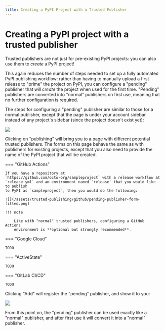 ```yaml
---
title: Creating a PyPI Project with a Trusted Publisher
---
```


# Creating a PyPI project with a trusted publisher

Trusted publishers are not just for pre-existing PyPI projects: you can also use
them to *create* a PyPI project!

This again reduces the number of steps needed to set up a fully automated PyPI
publishing workflow: rather than having to manually upload a first release
to "prime" the project on PyPI, you can configure a "pending" publisher
that will *create* the project when used for the first time. "Pending"
publishers are converted into "normal" publishers on first use, meaning that
no further configuration is required.

The steps for configuring a "pending" publisher are similar to those for
a normal publisher, except that the page is under your account sidebar
instead of any project's sidebar (since the project doesn't exist yet):

![](/assets/trusted-publishing/publishing-link.png)

Clicking on "publishing" will bring you to a page with different potential
trusted publishers. The forms on this page behave
the same as with publishers for existing projects, except that you also need to
provide the name of the PyPI project that will be created.

=== "GitHub Actions"

    If you have a repository at
    `https://github.com/octo-org/sampleproject` with a release workflow at
    `release.yml` and an environment named `release` that you would like to publish
    to PyPI as `sampleproject`, then you would do the following:

    ![](/assets/trusted-publishing/github/pending-publisher-form-filled.png)

    !!! note

        Like with "normal" trusted publishers, configuring a GitHub Actions
        environment is **optional but strongly recommended**.

=== "Google Cloud"

    TODO


=== "ActiveState"

    TODO

=== "GitLab CI/CD"

    TODO

Clicking "Add" will register the "pending" publisher, and show it to you:

![](/assets/trusted-publishing/pending-publisher-registered.png)

From this point on, the "pending" publisher can be used exactly like a
"normal" publisher, and after first use it will convert it into a "normal"
publisher.
